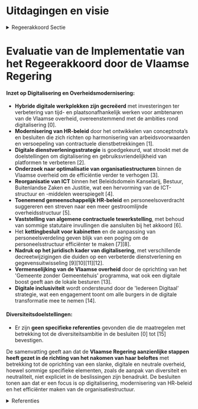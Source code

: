 # Uitdagingen en visie

<details>
        <summary>Regeerakkoord Sectie </summary>
        <p>3.1 Uitdagingen en visie Slanke, digitale en neutrale overheid: minder betutteling, meer autonomie De Vlaamse Overheid moet een slanke en tegelijk performante, burgergerichte en toegankelijke overheid zijn. De integratie van de personeels-leden in de Vlaamse Overheid als gevolg van de zesde staatshervorming en van de overheveling van de persoonsgebonden bevoegdheden van de provinciebesturen, alsook de vergrijzingsevolutie van het ambtenarenkorps, bieden mogelijkheden om de efficiëntie verder te verhogen. We focussen op de kerntaken en stellen het primaat van de politiek voorop, door: Afschaffing bepaalde taken en instru-menten van de Vlaamse overheid en vermijden betutteling. Er komt een afslanking van adviesorganen (raden, comités, …) waarbij we een beperkt aantal raden overhouden en diensten worden samengevoegd. Strikter toezien dat de departementen hun bevoegdheden niet te voluntaristisch uitoefenen. We schaffen administratieve lasten af. We maken in overleg met de leidend ambte-naren, die we responsabiliseren voor de uitvoering van de gemaakte afspraken, doelgerichte keuzes. Tegelijk verhogen we de investeringen in de digitalisering van onze overheidsprocessen. We zetten in op gebruiksvriendelijkheid van de digitale platformen en zetten de agenda Radicaal Digitaal ambitieus verder. Het optimaal gebruik van data en het openstellen daarvan krijgt de aandacht van alle Vlaamse entiteiten, in nauwe samenwerking met de lokale besturen. De Vlaamse regering wenst in overleg met de vakorganisaties af te stappen van de eenzijdige benoeming en verder te evolueren naar één juridische vorm van tewerkstelling, nl. deze op basis van een arbeidsovereenkomst. Er zal hier-omtrent een voorstel worden uitgewerkt dat onderhandeld wordt op Sectorcomité XVIII zodat de Vlaamse regering nadien een finale beslissing terzake kan nemen. Ondertussen werken we de verschillen weg tussen de statutaire en contrac-tuele personeelsleden op het vlak van de ziektere-geling waarbij we principieel het contractuele stelsel als uitgangspunt nemen. De Vlaamse overheid wil de diversiteit van het personeel aanmoedigen. Bij de Vlaamse overheid moeten veel mensen met veel verschillende visies kunnen werken. Maar de uiterlijke tekenen van die persoonlijke overtuiging kunnen niet worden getoond bij rechtstreeks klantencontact. Dan staan neutraliteit van de dienstverlening en respect voorop. Uiterlijke symbolen van levensbe-schouwelijke, religieuze, politieke of andere overtuigingen worden bij rechtstreeks klantencon-tact niet gedragen. Niet alleen moet dat elke schijn van partijdigheid vermijden. Tevens moet dit het draagvlak voor een divers personeelsbeleid als afspiegeling van een divers Vlaanderen bij personeel en bevolking vergroten. </p>
        </details> 

# Evaluatie van de Implementatie van het Regeerakkoord door de Vlaamse Regering

#### Inzet op Digitalisering en Overheidsmodernisering: 
- **Hybride digitale werkplekken zijn gecreëerd** met investeringen ter verbetering van tijd- en plaatsonafhankelijk werken voor ambtenaren van de Vlaamse overheid, overeenstemmend met de ambities rond digitalisering \[0\].
- **Modernisering van HR-beleid** door het ontwikkelen van conceptnota’s en besluiten die zich richten op harmonisering van arbeidsvoorwaarden en versoepeling van contractuele dienstbetrekkingen \[1\].
- **Digitale dienstverleningsstrategie** is goedgekeurd, wat strookt met de doelstellingen om digitalisering en gebruiksvriendelijkheid van platformen te verbeteren \[2\].
- **Onderzoek naar optimalisatie van organisatiestructuren** binnen de Vlaamse overheid om de efficiëntie verder te verhogen \[3\].
- **Reorganisatie van ICT** binnen het Beleidsdomein Kanselarij, Bestuur, Buitenlandse Zaken en Justitie, wat een hervorming van de ICT-structuur en -middelen weerspiegelt \[4\].
- **Toenemend gemeenschappelijk HR-beleid** en personeelsoverdracht suggereren een streven naar een meer gestroomlijnde overheidsstructuur \[5\].
- **Vaststelling van algemene contractuele tewerkstelling**, met behoud van sommige statutaire invullingen die aansluiten bij het akkoord \[6\].
- Het **kettingbesluit voor kabinetten** en de aanpassing van personeelsverdeling geven blijk van een poging om de personeelsstructuur efficiënter te maken \[7\]\[8\].
- **Nadruk op het juridisch kader van digitalisering**, met verschillende decreetwijzigingen die duiden op een verbeterde dienstverlening en gegevensuitwisseling \[9\]\[10\]\[11\]\[12\].
- **Vermenselijking van de Vlaamse overheid** door de oprichting van het 'Gemeente zonder Gemeentehuis' programma, wat ook een digitale boost geeft aan de lokale besturen \[13\].
- **Digitale inclusiviteit** wordt ondersteund door de 'Iedereen Digitaal' strategie, wat een engagement toont om alle burgers in de digitale transformatie mee te nemen \[14\].

#### Diversiteitsdoelstellingen:
- Er zijn **geen specifieke referenties** gevonden die de maatregelen met betrekking tot de diversiteitsambitie in de besluiten \[0\] tot \[15\] bevestigen. 

De samenvatting geeft aan dat de **Vlaamse Regering aanzienlijke stappen heeft gezet in de richting van het nakomen van haar beloftes** met betrekking tot de oprichting van een slanke, digitale en neutrale overheid, hoewel sommige specifieke elementen, zoals de aanpak van diversiteit en neutraliteit, niet expliciet in de beslissingen zijn benadrukt. De besluiten tonen aan dat er een focus is op digitalisering, modernisering van HR-beleid en het efficiënter maken van de organisatiestructuur.

<details>
        <summary> Referenties</summary>
        **[\[0\]](https://beslissingenvlaamseregering.vlaanderen.be/?search=Plan%20Vlaamse%20Veerkracht%3A%20Hybride%20digitale%20werkplek&dateOption=select&startDate=2021-06-25T08%3A00%3A00Z&endDate=2021-06-25T08%3A00%3A00Z)** : **(2021-06-25)** Plan Vlaamse Veerkracht: Hybride digitale werkplek 

**[\[1\]]** : **(2020-02-21)**  

**[\[2\]](https://beslissingenvlaamseregering.vlaanderen.be/?search=Digitale%20dienstverleningsstrategie%20voor%20de%20Vlaamse%20overheden&dateOption=select&startDate=2022-07-08T08%3A00%3A00Z&endDate=2022-07-08T08%3A00%3A00Z)** : **(2022-07-08)** Digitale dienstverleningsstrategie voor de Vlaamse overheden 

**[\[3\]](https://beslissingenvlaamseregering.vlaanderen.be/?search=Plan%20Vlaamse%20Veerkracht%3A%20Onderzoek%20optimalisering%20organisatiestructuur%20Vlaamse%20overheid%20&dateOption=select&startDate=2022-11-18T09%3A00%3A00Z&endDate=2022-11-18T09%3A00%3A00Z)** : **(2022-11-18)** Plan Vlaamse Veerkracht: Onderzoek optimalisering organisatiestructuur Vlaamse overheid  

**[\[4\]](https://beslissingenvlaamseregering.vlaanderen.be/?search=Reorganisatie%20ICT%20binnen%20het%20beleidsdomein%20Kanselarij%2C%20Bestuur%2C%20Buitenlandse%20Zaken%20en%20Justitie&dateOption=select&startDate=2020-12-04T09%3A00%3A00Z&endDate=2020-12-04T09%3A00%3A00Z)** : **(2020-12-04)** Reorganisatie ICT binnen het beleidsdomein Kanselarij, Bestuur, Buitenlandse Zaken en Justitie 

**[\[5\]](https://beslissingenvlaamseregering.vlaanderen.be/?search=Overdracht%20personeelsleden%20dienstencentra&dateOption=select&startDate=2020-02-21T09%3A00%3A00Z&endDate=2020-02-21T09%3A00%3A00Z)** : **(2020-02-21)** Overdracht personeelsleden dienstencentra 

**[\[6\]](https://beslissingenvlaamseregering.vlaanderen.be/?search=Wijziging%20Vlaams%20personeelsstatuut%20%28VPS%29%3A%20gezagsfuncties%2C%20top-%20en%20middenkader%20en%20loopbaan&dateOption=select&startDate=2023-03-24T09%3A00%3A00Z&endDate=2023-03-24T09%3A00%3A00Z)** : **(2023-03-24)** Wijziging Vlaams personeelsstatuut (VPS): gezagsfuncties, top- en middenkader en loopbaan 

**[\[7\]](https://beslissingenvlaamseregering.vlaanderen.be/?search=Wijziging%20kabinetsbesluit%3A%20verdeling%20personeelsleden%20kabinetten%20beter%20afstemmen%20op%20gewicht%20inhoudelijke%20bevoegdheden&dateOption=select&startDate=2023-11-23T16%3A00%3A00Z&endDate=2023-11-23T16%3A00%3A00Z)** : **(2023-11-23)** Wijziging kabinetsbesluit: verdeling personeelsleden kabinetten beter afstemmen op gewicht inhoudelijke bevoegdheden 

**[\[8\]](https://beslissingenvlaamseregering.vlaanderen.be/?search=Wijziging%20kabinetsbesluit%3A%20verdeling%20personeelsleden%20kabinetten%20beter%20afstemmen%20op%20gewicht%20inhoudelijke%20bevoegdheden&dateOption=select&startDate=2023-12-15T09%3A00%3A00Z&endDate=2023-12-15T09%3A00%3A00Z)** : **(2023-12-15)** Wijziging kabinetsbesluit: verdeling personeelsleden kabinetten beter afstemmen op gewicht inhoudelijke bevoegdheden 

**[\[9\]](https://beslissingenvlaamseregering.vlaanderen.be/?search=Versterking%20juridisch%20kader%20digitalisering%20dienstverlening%20Vlaamse%20instanties%3A%20wijzigingsdecreet&dateOption=select&startDate=2022-12-23T09%3A00%3A00Z&endDate=2022-12-23T09%3A00%3A00Z)** : **(2022-12-23)** Versterking juridisch kader digitalisering dienstverlening Vlaamse instanties: wijzigingsdecreet 

**[\[10\]](https://beslissingenvlaamseregering.vlaanderen.be/?search=Versterking%20juridisch%20kader%20digitalisering%20dienstverlening%20Vlaamse%20instanties%3A%20wijzigingsdecreet&dateOption=select&startDate=2023-02-17T09%3A00%3A00Z&endDate=2023-02-17T09%3A00%3A00Z)** : **(2023-02-17)** Versterking juridisch kader digitalisering dienstverlening Vlaamse instanties: wijzigingsdecreet 

**[\[11\]](https://beslissingenvlaamseregering.vlaanderen.be/?search=Versterking%20juridisch%20kader%20digitalisering%20dienstverlening%20Vlaamse%20instanties%3A%20wijzigingsdecreet&dateOption=select&startDate=2023-04-21T08%3A00%3A00Z&endDate=2023-04-21T08%3A00%3A00Z)** : **(2023-04-21)** Versterking juridisch kader digitalisering dienstverlening Vlaamse instanties: wijzigingsdecreet 

**[\[12\]](https://beslissingenvlaamseregering.vlaanderen.be/?search=Versterking%20juridisch%20kader%20digitalisering%20dienstverlening%20Vlaamse%20instanties%3A%20wijzigingsdecreet&dateOption=select&startDate=2023-06-23T08%3A00%3A00Z&endDate=2023-06-23T08%3A00%3A00Z)** : **(2023-06-23)** Versterking juridisch kader digitalisering dienstverlening Vlaamse instanties: wijzigingsdecreet 

**[\[13\]](https://beslissingenvlaamseregering.vlaanderen.be/?search=Plan%20Vlaamse%20Veerkracht%3A%20Gemeente%20zonder%20Gemeentehuis&dateOption=select&startDate=2021-07-09T08%3A00%3A00Z&endDate=2021-07-09T08%3A00%3A00Z)** : **(2021-07-09)** Plan Vlaamse Veerkracht: Gemeente zonder Gemeentehuis 

**[\[14\]](https://beslissingenvlaamseregering.vlaanderen.be/?search=Plan%20Vlaamse%20Veerkracht%3A%20toewijzing%20middelen%20%27Iedereen%20Digitaal%27&dateOption=select&startDate=2021-07-16T06%3A00%3A00Z&endDate=2021-07-16T06%3A00%3A00Z)** : **(2021-07-16)** Plan Vlaamse Veerkracht: toewijzing middelen 'Iedereen Digitaal' 

**[\[15\]](https://beslissingenvlaamseregering.vlaanderen.be/?search=Schriftelijke%20vraag%20van%209%20februari%202023%20van%20Nadia%20Sminate%2C%20gesteld%20aan%20alle%20Vlaamse%20ministers%2C%20betreffende%20%E2%80%9CVlaamse%20overheid%20%E2%80%93%20Invulling%20neutraliteitsprincipe%E2%80%9D&dateOption=select&startDate=2023-02-17T09%3A00%3A00Z&endDate=2023-02-17T09%3A00%3A00Z)** : **(2023-02-17)** Schriftelijke vraag van 9 februari 2023 van Nadia Sminate, gesteld aan alle Vlaamse ministers, betreffende “Vlaamse overheid – Invulling neutraliteitsprincipe” 
        </details> 

